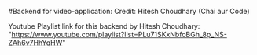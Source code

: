 #Backend for video-application: Credit: Hitesh Choudhary (Chai aur Code)

Youtube Playlist link for this backend by Hitesh Choudhary: "https://www.youtube.com/playlist?list=PLu71SKxNbfoBGh_8p_NS-ZAh6v7HhYqHW"
